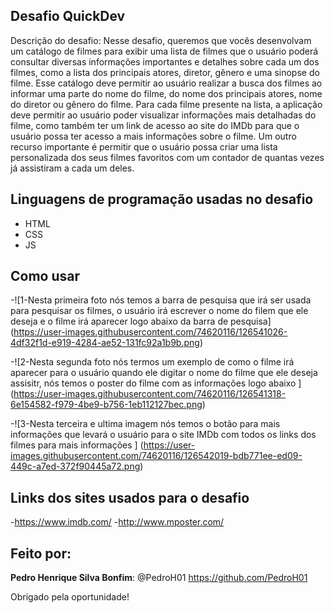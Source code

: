 ## Desafio QuickDev
 
Descrição do desafio: Nesse desafio, queremos que vocês desenvolvam um catálogo de
filmes para exibir uma lista de filmes que o usuário poderá
consultar diversas informações importantes e detalhes sobre cada
um dos filmes, como a lista dos principais atores, diretor, gênero e
uma sinopse do filme.
Esse catálogo deve permitir ao usuário realizar a busca dos filmes
ao informar uma parte do nome do filme, do nome dos principais
atores, nome do diretor ou gênero do filme.
Para cada filme presente na lista, a aplicação deve permitir ao
usuário poder visualizar informações mais detalhadas do filme,
como também ter um link de acesso ao site do IMDb para que o
usuário possa ter acesso a mais informações sobre o filme.
Um outro recurso importante é permitir que o usuário possa criar
uma lista personalizada dos seus filmes favoritos com um contador
de quantas vezes já assistiram a cada um deles.
  
## Linguagens de programação usadas no desafio  
 
* HTML
* CSS
* JS
 
## Como usar
 
 -![1-Nesta primeira foto nós temos a barra de pesquisa que irá ser usada para pesquisar os filmes, o usuário irá escrever o nome do filem que ele deseja e o filme irá aparecer logo abaixo da barra de pesquisa]
(https://user-images.githubusercontent.com/74620116/126541026-4df32f1d-e919-4284-ae52-131fc92a1b9b.png)

-![2-Nesta segunda foto nós termos um exemplo de como o filme irá aparecer para o usuário quando ele digitar o nome do filme que ele deseja assisitr, nós temos o poster do filme com as informações logo abaixo ]
(https://user-images.githubusercontent.com/74620116/126541318-6e154582-f979-4be9-b756-1eb112127bec.png)

-![3-Nesta terceira e ultima imagem nós temos o botão para mais informações que levará o usuário para o site IMDb com todos os links dos filmes para mais informações ]
(https://user-images.githubusercontent.com/74620116/126542019-bdb771ee-ed09-449c-a7ed-372f90445a72.png)
 
## Links dos sites usados para o desafio
 
 -https://www.imdb.com/
 -http://www.mposter.com/
   
## Feito por:
 
 **Pedro Henrique Silva Bonfim**: @PedroH01 https://github.com/PedroH01
 
Obrigado pela oportunidade!
